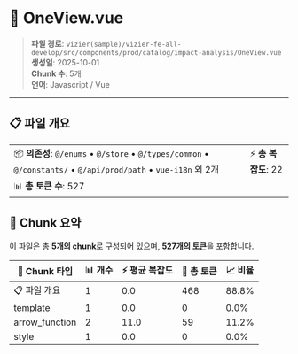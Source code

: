 # 📄 OneView.vue

> **파일 경로**: `vizier(sample)/vizier-fe-all-develop/src/components/prod/catalog/impact-analysis/OneView.vue`  
> **생성일**: 2025-10-01  
> **Chunk 수**: 5개  
> **언어**: Javascript / Vue
---





## 📋 파일 개요

| | |
|--|--|
| 📦 **의존성**: `@/enums` • `@/store` • `@/types/common` • `@/constants/` • `@/api/prod/path` • `vue-i18n` 외 2개 | ⚡ **총 복잡도**: 22 |
| 📊 **총 토큰 수**: 527 |  |






## 🧩 Chunk 요약

이 파일은 총 **5개의 chunk**로 구성되어 있으며, **527개의 토큰**을 포함합니다.

| 🧩 Chunk 타입 | 📊 개수 | ⚡ 평균 복잡도 | 📝 총 토큰 | 📈 비율 |
|---------------|--------|-------------|----------|--------|
| 📋 파일 개요 | 1 | 0.0 | 468 | 88.8% |
| template | 1 | 0.0 | 0 | 0.0% |
| arrow_function | 2 | 11.0 | 59 | 11.2% |
| style | 1 | 0.0 | 0 | 0.0% |

